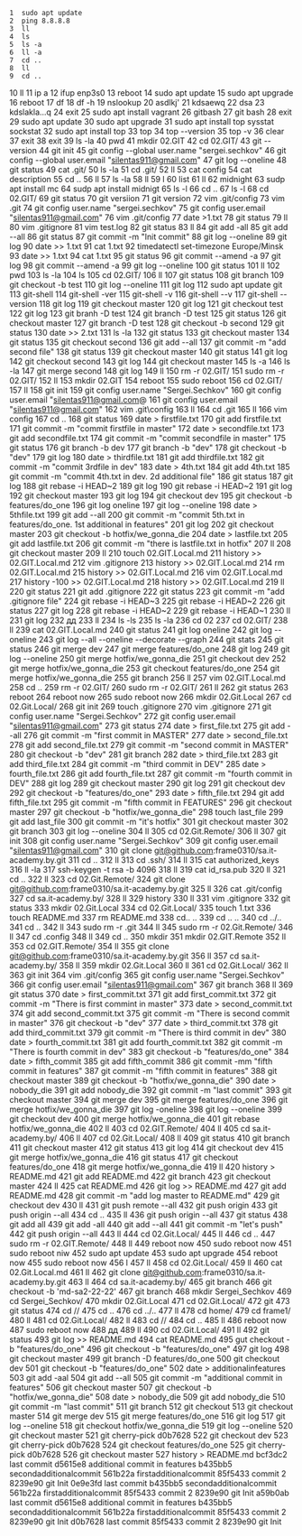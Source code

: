     1  sudo apt update
    2  ping 8.8.8.8
    3  ll
    4  ls
    5  ls -a
    6  ll -a
    7  cd ..
    8  ll
    9  cd ..
   10  ll
   11  ip a
   12  ifup enp3s0
   13  reboot
   14  sudo apt update
   15  sudo apt upgrade
   16  reboot
   17  df
   18  df -h
   19  nslookup
   20  asdlkj'
   21  kdsaewq
   22  dsa
   23  kdslakla...q
   24  exit
   25  sudo apt install vagrant
   26  gitbash
   27  git bash
   28  exit
   29  sudo apt update
   30  sudo apt upgrade
   31  sudo apt install top sysstat sockstat
   32  sudo apt install top
   33  top
   34  top --version
   35  top -v
   36  clear
   37  exit
   38  exit 
   39  ls -la
   40  pwd
   41  mkdir 02.GIT
   42  cd 02.GIT/
   43  git --version
   44  git init
   45  git config --global user.name "sergei.sechkov"
   46  git config --global user.email "silentas911@gmail.com"
   47  git log --oneline 
   48  git status
   49  cat .git/
   50  ls -la
   51  cd .git/
   52  ll
   53  cat config 
   54  cat description 
   55  cd ..
   56  ll
   57  ls -la
   58  ll
   59  l
   60  list
   61  ll
   62  midnight
   63  sudp apt install mc
   64  sudp apt install midnigt
   65  ls -l
   66  cd ..
   67  ls -l
   68  cd 02.GIT/
   69  git status
   70  git versiion
   71  git version
   72  vim .git/config
   73  vim .git
   74  git config user.name "sergei.sechkov"
   75  git config user.email "silentas911@gmail.com"
   76  vim .git/config
   77  date >1.txt
   78  git status
   79  ll
   80  vim .gitignore
   81  vim test.log
   82  git status
   83  ll
   84  git add -all
   85  git add --all
   86  git status
   87  git commit -m "Init commit"
   88  git log --oneline
   89  git log 
   90  date >> 1.txt 
   91  cat 1.txt 
   92  timedatectl set-timezone Europe/Minsk 
   93  date >> 1.txt 
   94  cat 1.txt 
   95  git status
   96  git commit --amend -a
   97  git log 
   98  git commit --amend -a
   99  git log --oneline
  100  git status
  101  ll
  102  pwd
  103  ls -la
  104  ls
  105  cd 02.GIT/
  106  ll
  107  git status 
  108  git branch
  109  git checkout -b test
  110  git log --oneline
  111  git log
  112  sudo apt update git
  113  git-shell 
  114  git-shell -ver
  115  git-shell -v
  116  git-shell --v
  117  git-shell --version
  118  git log
  119  git checkout master 
  120  git log
  121  git checkout test 
  122  git log
  123  git branh -D test
  124  git branch -D test
  125  git status
  126  git checkout master 
  127  git branch -D test
  128  git checkout -b second
  129  git status
  130  date >> 2.txt
  131  ls -la
  132  git status
  133  git checkout master 
  134  git status
  135  git checkout second 
  136  git add --all
  137  git commit -m "add second file"
  138  git status
  139  git checkout master 
  140  git status
  141  git log
  142  git checkout second 
  143  git log
  144  git checkout master 
  145  ls -a
  146  ls -la
  147  git merge second 
  148  git log
  149  ll
  150  rm -r 02.GIT/
  151  sudo rm -r 02.GIT/
  152  ll
  153  mkdir 02.GIT
  154  reboot
  155  sudo reboot
  156  cd 02.GIT/
  157  ll
  158  git init
  159  git config user.name "Sergei.Sechkov"
  160  git config user.email "silentas911@gmail.com@
  161  git config user.email "silentas911@gmail.com"
  162  vim .git\config
  163  ll
  164  cd .git
  165  ll
  166  vim config 
  167  cd ..
  168  git status
  169  date > firstfile.txt
  170  git add firstfile.txt 
  171  git commit -m "commit firstfile in master"
  172  date > secondfile.txt
  173  git add secondfile.txt 
  174  git commit -m "commit secondfile in master"
  175  git status
  176  git branch -b dev
  177  git branch -b "dev"
  178  git checkout -b "dev"
  179  git log
  180  date > thirdfile.txt
  181  git add thirdfile.txt 
  182  git commit -m "commit 3rdfile in dev"
  183  date > 4th.txt
  184  git add 4th.txt 
  185  git commit -m "commit 4th.txt in dev. 2d additional file"
  186  git status
  187  git log 
  188  git rebase -i HEAD~2
  189  git log
  190  git rebase -i HEAD~2
  191  git log
  192  git checkout master 
  193  git log
  194  git checkout dev 
  195  git checkout -b features/do_one
  196  git log oneline
  197  git log --oneline
  198  date > 5thfile.txt
  199  git add --all 
  200  git commit -m "commit 5th.txt in features/do_one. 1st additional in features" 
  201  git log
  202  git checkout master 
  203  git checkout -b hotfix/we_gonna_die
  204  date > lastfile.txt
  205  git add lastfile.txt 
  206  git commit -m "there is lastfile.txt in hotfix"
  207  ll
  208  git checkout master 
  209  ll
  210  touch 02.GIT.Local.md
  211  history >> 02.GIT.Local.md 
  212  vim .gitignore
  213  history >> 02.GIT.Local.md 
  214  rm 02.GIT.Local.md 
  215  history >> 02.GIT.Local.md 
  216  vim 02.GIT.Local.md 
  217  history -100 >> 02.GIT.Local.md 
  218  history >> 02.GIT.Local.md 
  219  ll
  220  git status
  221  git add .gitignore 
  222  git status
  223  git commit -m "add .gitignore file"
  224  git rebase -i HEAD~3
  225  git rebase -i HEAD~2
  226  git status
  227  git log
  228  git rebase -i HEAD~2
  229  git rebase -i HEAD~1
  230  ll
  231  git log
  232  дд
  233  ll
  234  ls -ls
  235  ls -la
  236  cd 02
  237  cd 02.GIT/
  238  ll
  239  cat 02.GIT.Local.md 
  240  git status
  241  git log oneline
  242  git log --oneline
  243  git log --all --oneline --decorate --graph
  244  git stats
  245  git status
  246  git merge dev
  247  git merge features/do_one 
  248  git log
  249  git log --oneline
  250  git merge hotfix/we_gonna_die 
  251  git checkout dev 
  252  git merge hotfix/we_gonna_die 
  253  git checkout features/do_one 
  254  git merge hotfix/we_gonna_die 
  255  git branch
  256  ll
  257  vim 02.GIT.Local.md 
  258  cd ..
  259  rm -r 02.GIT/
  260  sudo rm -r 02.GIT/
  261  ll
  262  git status
  263  reboot
  264  reboot now
  265  sudo reboot now
  266  mkdir 02.Git.Local
  267  cd 02.Git.Local/
  268  git init
  269  touch .gitignore
  270  vim .gitignore 
  271  git config user.name "Sergei.Sechkov"
  272  git config user.email "silentas911@gmail.com"
  273  git status
  274  date > first_file.txt
  275  git add --all
  276  git commit -m "first commit in MASTER"
  277  date > second_file.txt 
  278  git add second_file.txt 
  279  git commit -m "second commit in MASTER"
  280  git checkout -b "dev"
  281  git branch
  282  date > third_file.txt
  283  git add third_file.txt 
  284  git commit -m "third commit in DEV"
  285  date > fourth_file.txt
  286  git add fourth_file.txt 
  287  git commit -m "fourth commit in DEV"
  288  git log
  289  git checkout master 
  290  git log
  291  git checkout dev 
  292  git checkout -b "features/do_one"
  293  date > fifth_file.txt
  294  git add fifth_file.txt 
  295  git commit -m "fifth commit in FEATURES"
  296  git checkout master 
  297  git checkout -b "hotfix/we_gonna_die"
  298  touch last_file
  299  git add last_file 
  300  git commit -m "it's hotfix"
  301  git checkout master 
  302  git branch 
  303  git log --oneline
  304  ll
  305  cd 02.Git.Remote/
  306  ll
  307  git init 
  308  git config user.name "Sergei.Sechkov"
  309  git config user.email "silentas911@gmail.com"
  310  git clone git@github.com:frame0310/sa.it-academy.by.git
  311  cd ..
  312  ll
  313  cd .ssh/
  314  ll
  315  cat authorized_keys 
  316  ll -la
  317  ssh-keygen -t rsa -b 4096
  318  ll
  319  cat id_rsa.pub 
  320  ll
  321  cd ..
  322  ll
  323  cd 02.Git.Remote/
  324  git clone git@github.com:frame0310/sa.it-academy.by.git
  325  ll
  326  cat .git/config
  327  cd sa.it-academy.by/
  328  ll
  329  history
  330  ll
  331  vim .gitignore 
  332  git status
  333  mkdir 02.Git.Local
  334  cd 02.Git.Local/
  335  touch 1.txt
  336  touch README.md
  337  rm README.md 
  338  cd.. ..
  339  cd .. ..
  340  cd ../..
  341  cd ..
  342  ll
  343  sudo rm -r .git
  344  ll
  345  sudo rm -r 02.Git.Remote/
  346  ll
  347  cd .config
  348  ll
  349  cd ..
  350  mkdir
  351  mkdir 02.GIT.Remote
  352  ll
  353  cd 02.GIT.Remote/
  354  ll
  355  git clone git@github.com:frame0310/sa.it-academy.by.git
  356  ll
  357  cd sa.it-academy.by/
  358  ll
  359  mkdir 02.Git.Local
  360  ll
  361  cd 02.Git.Local/
  362  ll
  363  git init
  364  vim .git/config
  365  git config user.name "Sergei.Sechkov"
  366  git config user.email "silentas911@gmail.com"
  367  git branch
  368  ll
  369  git status
  370  date > first_commit.txt
  371  git add first_commit.txt 
  372  git commit -m "There is first commint in master"
  373  date > second_commit.txt
  374  git add second_commit.txt 
  375  git commit -m "There is second commit in master"
  376  git checkout -b "dev"
  377  date > third_commit.txt
  378  git add third_commit.txt 
  379  git commit -m "There is third commit in dev"
  380  date > fourth_commit.txt
  381  git add fourth_commit.txt 
  382  git commit -m "There is fourth commit in dev"
  383  git checkout -b "features/do_one"
  384  date > fifth_commit
  385  git add fifth_commit 
  386  git commit -mm "fifth commit in features"
  387  git commit -m "fifth commit in features"
  388  git checkout master 
  389  git checkout -b "hotfix/we_gonna_die"
  390  date > nobody_die
  391  git add nobody_die 
  392  git commit -m "last commit"
  393  git checkout master 
  394  git merge dev 
  395  git merge features/do_one 
  396  git merge hotfix/we_gonna_die 
  397  git log -oneline
  398  git log --oneline
  399  git checkout dev
  400  git merge hotfix/we_gonna_die 
  401  git rebase hotfix/we_gonna_die 
  402  ll
  403  cd 02.GIT.Remote/
  404  ll
  405  cd sa.it-academy.by/
  406  ll
  407  cd 02.Git.Local/
  408  ll
  409  git status
  410  git branch
  411  git checkout master 
  412  git status
  413  git log
  414  git checkout dev
  415  git merge hotfix/we_gonna_die 
  416  git status
  417  git checkout features/do_one 
  418  git merge hotfix/we_gonna_die 
  419  ll
  420  history > README.md
  421  git add README.md 
  422  git branch
  423  git checkout master 
  424  ll
  425  cat README.md 
  426  git log >> README.md
  427  git add README.md 
  428  git commit -m "add log master to README.md"
  429  git checkout dev 
  430  ll
  431  git push remote --all
  432  git push origin
  433  git push origin --all
  434  cd ..
  435  ll
  436  git push origin --all
  437  git status
  438  git add all
  439  git add -all
  440  git add --all
  441  git commit -m "let's push"
  442  git push origin --all
  443  ll
  444  cd 02.Git.Local/
  445  ll
  446  cd ..
  447  sudo rm -r 02.GIT.Remote/
  448  ll
  449  reboot now
  450  sudo reboot now
  451  sudo reboot niw
  452  sudo apt update
  453  sudo apt upgrade
  454  reboot now
  455  sudo reboot now
  456  l
  457  ll
  458  cd 02.Git.Local/
  459  ll
  460  cat 02.Git.Local.md 
  461  ll
  462  git clone git@github.com:frame0310/sa.it-academy.by.git
  463  ll
  464  cd sa.it-academy.by/
  465  git branch
  466  git checkout -b 'md-sa2-22-22'
  467  git branch 
  468  mkdir Sergei_Sechkov
  469  cd Sergei_Sechkov/
  470  mkdir 02.Git.Local
  471  cd 02.Git.Local/
  472  git
  473  git status
  474  cd //
  475  cd ..
  476  cd ../..
  477  ll
  478  cd home/
  479  cd frame1/
  480  ll
  481  cd 02.Git.Local/
  482  ll
  483  cd //
  484  cd ..
  485  ll
  486  reboot now
  487  sudo reboot now
  488  дд
  489  ll
  490  cd 02.Git.Local/
  491  ll
  492  git status
  493  git log >> README.md
  494  cat README.md 
  495  gut checkout -b "features/do_one"
  496  git checkout -b "features/do_one"
  497  git log
  498  git checkout master 
  499  git branch -D features/do_one 
  500  git checkout dev 
  501  git checkout -b "features/do_one"
  502  date > additionalinfeatures
  503  git add -aal
  504  git add --all
  505  git commit -m "additional commit in features"
  506  git checkout master 
  507  git checkout -b "hotfix/we_gonna_die"
  508  date > nobody_die
  509  git add nobody_die 
  510  git commit -m "last commit"
  511  git branch 
  512  git checkout 
  513  git checkout master 
  514  git merge dev
  515  git merge features/do_one 
  516  git log
  517  git log --oneline
  518  git checkout hotfix/we_gonna_die 
  519  git log --oneline
  520  git checkout master 
  521  git cherry-pick d0b7628
  522  git checkout dev 
  523  git cherry-pick d0b7628
  524  git checkout features/do_one 
  525  git cherry-pick d0b7628
  526  git checkout master 
  527  history > README.md 
bcf3dc2 last commit
d5615e8 additional commit in features
b435bb5 secondadditionalcommit
561b22a firstadditionalcommit
85f5433 commit 2
8239e90 git Init
0e9e3fd last commit
b435bb5 secondadditionalcommit
561b22a firstadditionalcommit
85f5433 commit 2
8239e90 git Init
a59b0ab last commit
d5615e8 additional commit in features
b435bb5 secondadditionalcommit
561b22a firstadditionalcommit
85f5433 commit 2
8239e90 git Init
d0b7628 last commit
85f5433 commit 2
8239e90 git Init
